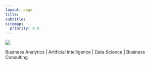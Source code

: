 ```yaml
---
layout: page
title: 
subtitle: 
sitemap:
  priority: 0.9
---
```


<img src="{{ '/assets/img/alexey.jpeg' | prepend: site.baseurl }}" id="about-img">

<div id="describe-text">
	<p>Business Analytics | Artificial Intelligence | Data Science | Business Consulting</p>
	
</div>